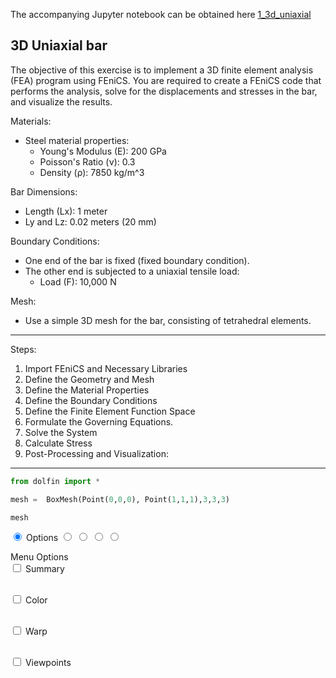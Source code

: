 The accompanying Jupyter notebook can be obtained here [1_3d_uniaxial](../../../src/day-3/exercises/1_3d_uniaxial.ipynb)



## 3D Uniaxial bar

The objective of this exercise is to implement a 3D finite element analysis (FEA) program using FEniCS. You are required to create a FEniCS code that performs the analysis, solve for the displacements and stresses in the bar, and visualize the results.


Materials:
- Steel material properties:
  - Young's Modulus (E): 200 GPa
  - Poisson's Ratio (ν): 0.3
  - Density (ρ): 7850 kg/m^3

Bar Dimensions:
- Length (Lx): 1 meter
- Ly and Lz: 0.02 meters (20 mm)

Boundary Conditions:
- One end of the bar is fixed (fixed boundary condition).
- The other end is subjected to a uniaxial tensile load:
  - Load (F): 10,000 N

Mesh:
- Use a simple 3D mesh for the bar, consisting of tetrahedral elements.


---
Steps:

1. Import FEniCS and Necessary Libraries
2. Define the Geometry and Mesh
3. Define the Material Properties
4. Define the Boundary Conditions
5. Define the Finite Element Function Space
6. Formulate the Governing Equations.
7.  Solve the System
8.  Calculate Stress
9.  Post-Processing and Visualization:

---


```python
from dolfin import *
```


```python
mesh =  BoxMesh(Point(0,0,0), Point(1,1,1),3,3,3)
```


```python
mesh
```




<!DOCTYPE html>
<html>
  <head>
    <meta http-equiv="content-type" content="text/html;charset=UTF-8" />
    <meta name="generator" content="FEniCS/DOLFIN (http://fenicsproject.org)" />
    <title>FEniCS/DOLFIN X3DOM plot</title>
    <script type="text/javascript" src="https://www.x3dom.org/download/x3dom.js"></script>
    <script type="text/javascript" src="https://code.jquery.com/jquery-3.1.0.js"></script>
    <script type="text/javascript" src="https://rawgit.com/plscott/fenics-x3dom/master/x3dom_support.js"></script>
    <link rel="stylesheet" type="text/css" href="https://www.x3dom.org/download/x3dom.css" />
    <link rel="stylesheet" type="text/css" href="https://rawgit.com/plscott/fenics-x3dom/master/x3dom_support.css" />
  </head>
  <body>
    <x3d showStat="false" xmlns="http://www.web3d.org/specifications/x3d-namespace" width="500.000000px" height="400.000000px">
      <scene>
        <shape>
          <appearance>
            <material diffuseColor="1.000000 1.000000 1.000000" emissiveColor="0.000000 0.000000 0.000000" specularColor="0.000000 0.000000 0.000000" ambientIntensity="0" shininess="0.5" transparency="0"></material>
          </appearance>
          <indexedFaceSet solid="false" colorPerVertex="false" coordIndex="0 5 1 -1 0 17 1 -1 0 5 4 -1 0 20 4 -1 0 17 16 -1 0 20 16 -1 1 6 2 -1 1 18 2 -1 1 6 5 -1 1 18 17 -1 2 7 3 -1 2 19 3 -1 2 7 6 -1 2 19 18 -1 3 21 7 -1 3 21 19 -1 4 9 5 -1 4 9 8 -1 4 22 8 -1 4 22 20 -1 5 10 6 -1 5 10 9 -1 6 11 7 -1 6 11 10 -1 7 23 11 -1 7 23 21 -1 8 13 9 -1 8 13 12 -1 8 24 12 -1 8 24 22 -1 9 14 10 -1 9 14 13 -1 10 15 11 -1 10 15 14 -1 11 27 15 -1 11 27 23 -1 12 25 13 -1 12 25 24 -1 13 26 14 -1 13 26 25 -1 14 27 15 -1 14 27 26 -1 16 29 17 -1 16 32 20 -1 16 29 28 -1 16 32 28 -1 17 30 18 -1 17 30 29 -1 18 31 19 -1 18 31 30 -1 19 33 21 -1 19 33 31 -1 20 34 22 -1 20 34 32 -1 21 35 23 -1 21 35 33 -1 22 36 24 -1 22 36 34 -1 23 39 27 -1 23 39 35 -1 24 37 25 -1 24 37 36 -1 25 38 26 -1 25 38 37 -1 26 39 27 -1 26 39 38 -1 28 41 29 -1 28 44 32 -1 28 41 40 -1 28 44 40 -1 29 42 30 -1 29 42 41 -1 30 43 31 -1 30 43 42 -1 31 47 33 -1 31 47 43 -1 32 48 34 -1 32 48 44 -1 33 51 35 -1 33 51 47 -1 34 52 36 -1 34 52 48 -1 35 55 39 -1 35 55 51 -1 36 53 37 -1 36 53 52 -1 37 54 38 -1 37 54 53 -1 38 55 39 -1 38 55 54 -1 40 45 41 -1 40 45 44 -1 41 46 42 -1 41 46 45 -1 42 47 43 -1 42 47 46 -1 44 49 45 -1 44 49 48 -1 45 50 46 -1 45 50 49 -1 46 51 47 -1 46 51 50 -1 48 53 49 -1 48 53 52 -1 49 54 50 -1 49 54 53 -1 50 55 51 -1 50 55 54 -1 ">
            <coordinate point="0 0 0 0.333333 0 0 0.666667 0 0 1 0 0 0 0.333333 0 0.333333 0.333333 0 0.666667 0.333333 0 1 0.333333 0 0 0.666667 0 0.333333 0.666667 0 0.666667 0.666667 0 1 0.666667 0 0 1 0 0.333333 1 0 0.666667 1 0 1 1 0 0 0 0.333333 0.333333 0 0.333333 0.666667 0 0.333333 1 0 0.333333 0 0.333333 0.333333 1 0.333333 0.333333 0 0.666667 0.333333 1 0.666667 0.333333 0 1 0.333333 0.333333 1 0.333333 0.666667 1 0.333333 1 1 0.333333 0 0 0.666667 0.333333 0 0.666667 0.666667 0 0.666667 1 0 0.666667 0 0.333333 0.666667 1 0.333333 0.666667 0 0.666667 0.666667 1 0.666667 0.666667 0 1 0.666667 0.333333 1 0.666667 0.666667 1 0.666667 1 1 0.666667 0 0 1 0.333333 0 1 0.666667 0 1 1 0 1 0 0.333333 1 0.333333 0.333333 1 0.666667 0.333333 1 1 0.333333 1 0 0.666667 1 0.333333 0.666667 1 0.666667 0.666667 1 1 0.666667 1 0 1 1 0.333333 1 1 0.666667 1 1 1 1 1 "></coordinate>
          </indexedFaceSet>
        </shape>
        <shape>
          <appearance>
            <material emissiveColor="0.000000 0.000000 0.000000" specularColor="0.000000 0.000000 0.000000" ambientIntensity="0" shininess="0.5" transparency="0"></material>
          </appearance>
          <indexedLineSet solid="false" colorPerVertex="false" coordIndex="0 1 -1 0 4 -1 0 5 -1 0 16 -1 0 17 -1 0 20 -1 1 2 -1 1 5 -1 1 6 -1 1 17 -1 1 18 -1 2 3 -1 2 6 -1 2 7 -1 2 18 -1 2 19 -1 3 7 -1 3 19 -1 3 21 -1 4 5 -1 4 8 -1 4 9 -1 4 20 -1 4 22 -1 5 6 -1 5 9 -1 5 10 -1 6 7 -1 6 10 -1 6 11 -1 7 11 -1 7 21 -1 7 23 -1 8 9 -1 8 12 -1 8 13 -1 8 22 -1 8 24 -1 9 10 -1 9 13 -1 9 14 -1 10 11 -1 10 14 -1 10 15 -1 11 15 -1 11 23 -1 11 27 -1 12 13 -1 12 24 -1 12 25 -1 13 14 -1 13 25 -1 13 26 -1 14 15 -1 14 26 -1 14 27 -1 15 27 -1 16 17 -1 16 20 -1 16 28 -1 16 29 -1 16 32 -1 17 18 -1 17 29 -1 17 30 -1 18 19 -1 18 30 -1 18 31 -1 19 21 -1 19 31 -1 19 33 -1 20 22 -1 20 32 -1 20 34 -1 21 23 -1 21 33 -1 21 35 -1 22 24 -1 22 34 -1 22 36 -1 23 27 -1 23 35 -1 23 39 -1 24 25 -1 24 36 -1 24 37 -1 25 26 -1 25 37 -1 25 38 -1 26 27 -1 26 38 -1 26 39 -1 27 39 -1 28 29 -1 28 32 -1 28 40 -1 28 41 -1 28 44 -1 29 30 -1 29 41 -1 29 42 -1 30 31 -1 30 42 -1 30 43 -1 31 33 -1 31 43 -1 31 47 -1 32 34 -1 32 44 -1 32 48 -1 33 35 -1 33 47 -1 33 51 -1 34 36 -1 34 48 -1 34 52 -1 35 39 -1 35 51 -1 35 55 -1 36 37 -1 36 52 -1 36 53 -1 37 38 -1 37 53 -1 37 54 -1 38 39 -1 38 54 -1 38 55 -1 39 55 -1 40 41 -1 40 44 -1 40 45 -1 41 42 -1 41 45 -1 41 46 -1 42 43 -1 42 46 -1 42 47 -1 43 47 -1 44 45 -1 44 48 -1 44 49 -1 45 46 -1 45 49 -1 45 50 -1 46 47 -1 46 50 -1 46 51 -1 47 51 -1 48 49 -1 48 52 -1 48 53 -1 49 50 -1 49 53 -1 49 54 -1 50 51 -1 50 54 -1 50 55 -1 51 55 -1 52 53 -1 53 54 -1 54 55 -1 ">
            <coordinate point="0 0 0 0.333333 0 0 0.666667 0 0 1 0 0 0 0.333333 0 0.333333 0.333333 0 0.666667 0.333333 0 1 0.333333 0 0 0.666667 0 0.333333 0.666667 0 0.666667 0.666667 0 1 0.666667 0 0 1 0 0.333333 1 0 0.666667 1 0 1 1 0 0 0 0.333333 0.333333 0 0.333333 0.666667 0 0.333333 1 0 0.333333 0 0.333333 0.333333 1 0.333333 0.333333 0 0.666667 0.333333 1 0.666667 0.333333 0 1 0.333333 0.333333 1 0.333333 0.666667 1 0.333333 1 1 0.333333 0 0 0.666667 0.333333 0 0.666667 0.666667 0 0.666667 1 0 0.666667 0 0.333333 0.666667 1 0.333333 0.666667 0 0.666667 0.666667 1 0.666667 0.666667 0 1 0.666667 0.333333 1 0.666667 0.666667 1 0.666667 1 1 0.666667 0 0 1 0.333333 0 1 0.666667 0 1 1 0 1 0 0.333333 1 0.333333 0.333333 1 0.666667 0.333333 1 1 0.333333 1 0 0.666667 1 0.333333 0.666667 1 0.666667 0.666667 1 1 0.666667 1 0 1 1 0.333333 1 1 0.666667 1 1 1 1 1 "></coordinate>
          </indexedLineSet>
        </shape>
        <viewpoint id="default" position="2.267767 2.267767 2.267767" orientation="-0.7071067812 0.7071067812 0 1" fieldOfView="0.785398" centerOfRotation="0.500000 0.500000 0.500000" zNear="-1" zFar="-1"></viewpoint>
        <viewpoint id="top" position="0.500000 3.000000 0.500000" orientation="-1 0 0 1.5707963267948" fieldOfView="0.785398" centerOfRotation="0.500000 0.500000 0.500000" zNear="-1" zFar="-1"></viewpoint>
        <viewpoint id="bottom" position="0.500000 -2.000000 0.500000" orientation="1 0 0 1.5707963267948" fieldOfView="0.785398" centerOfRotation="0.500000 0.500000 0.500000" zNear="-1" zFar="-1"></viewpoint>
        <viewpoint id="left" position="3.000000 0.500000 0.500000" orientation="0 1 0 1.5707963267948" fieldOfView="0.785398" centerOfRotation="0.500000 0.500000 0.500000" zNear="-1" zFar="-1"></viewpoint>
        <viewpoint id="right" position="-2.000000 0.500000 0.500000" orientation="0 -1 0 1.5707963267948" fieldOfView="0.785398" centerOfRotation="0.500000 0.500000 0.500000" zNear="-1" zFar="-1"></viewpoint>
        <viewpoint id="back" position="0.500000 0.500000 -2.500000" orientation="0 1 0 3.1415926535898" fieldOfView="0.785398" centerOfRotation="0.500000 0.500000 0.500000" zNear="-1" zFar="-1"></viewpoint>
        <viewpoint id="front" position="0.500000 0.500000 3.000000" orientation="0 0 0 1" fieldOfView="0.785398" centerOfRotation="0.500000 0.500000 0.500000" zNear="-1" zFar="-1"></viewpoint>
        <background skyColor="0.950000 0.950000 0.950000"></background>
        <directionalLight ambientIntensity="0" intensity="1"></directionalLight>
      </scene>
    </x3d>
    <div id="menu"><form id="menu-items"><input type="radio" id="button-options" name="menu" checked="" />
        <label for="button-options">Options</label>
        <input type="radio" id="button-summary" name="menu" />
        <label for="button-summary" style="display: none;">Summary</label>
        <input type="radio" id="button-color" name="menu" />
        <label for="button-color" style="display: none;">Color</label>
        <input type="radio" id="button-warp" name="menu" />
        <label for="button-warp" style="display: none;">Warp</label>
        <input type="radio" id="button-viewpoints" name="menu" />
        <label for="button-viewpoints" style="display: none;">Viewpoints</label>
      </form>
      <div id="menu-content"><div id="content-options" for="button-options"><span>Menu Options</span>
          <br />
          <form class="options"><input type="checkbox" id="select-summary" />
            <label for="select-summary">Summary</label>
          </form>
          <br />
          <form class="options"><input type="checkbox" id="select-color" />
            <label for="select-color">Color</label>
          </form>
          <br />
          <form class="options"><input type="checkbox" id="select-warp" />
            <label for="select-warp">Warp</label>
          </form>
          <br />
          <form class="options"><input type="checkbox" id="select-viewpoints" />
            <label for="select-viewpoints">Viewpoints</label>
          </form>
        </div>
        <div id="content-summary" for="button-summary" hidden="">Number of vertices: 64<br />Number of cells: 162</div>
        <div id="content-color" for="button-color" hidden=""><form>
            <input id="color-checkbox" type="checkbox" checked="" />
            <label for="color-checkbox">Show Color</label>
          </form>Current Color Map:<br />
          <span id="min-color-value"></span>
          <span id="color-map"></span>
          <span id="max-color-value"></span>
        </div>
        <div id="content-warp" for="button-warp" hidden=""><form>
            <input id="warp-checkbox" type="checkbox" />
            <label for="warp-checkbox">Warp By Scalar</label>
            <br />
            <input id="warp-slider" type="range" min="0" max="5" step="0.01" value="1" disabled="" />
            <br />
            <label id="warp-slider-val" for="warp-slider">1</label>
          </form>
        </div>
        <div id="content-viewpoints" for="button-viewpoints" hidden=""><span>Viewpoint Options</span>
          <br />
          <button class="viewpoint">front</button>
          <button class="viewpoint">back</button>
          <button class="viewpoint">left</button>
          <br />
          <button class="viewpoint">right</button>
          <button class="viewpoint">top</button>
          <button class="viewpoint">bottom</button>
        </div>
      </div>
    </div>
  </body>
</html>





```python

```
